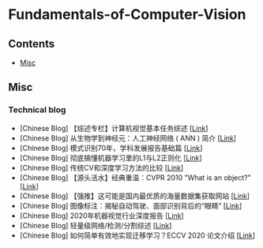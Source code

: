 # Fundamentals-of-Computer-Vision


## Contents
* [Misc](#misc)

## Misc

### Technical blog
- [Chinese Blog] 【综述专栏】计算机视觉基本任务综述 [[Link](https://mp.weixin.qq.com/s?__biz=MzIzNjc0MTMwMA==&mid=2247516851&idx=2&sn=a5130c8463b299e1d5a9f651e28826b0&chksm=e8d1f568dfa67c7e0e10a1bae4681d40ecd7ffad9455f89aacd2c81cc5947a8517b248f2df21&mpshare=1&scene=1&srcid=1022a8d91c25vpucqWAxh6iQ&sharer_sharetime=1603368046512&sharer_shareid=fd8c7684b39b2eac07b5e0c63bf1346a&key=14893ff72db1d5ee1953721ec82f821eefe1aedb5da593cae717949635ed3ff5c153857f82861de6296cebabfc140555a1bc8dd0cff737a76dd87d361dcf1bd21ca8982a76d254947cc3599698a614ecf2642c0362fe4afedaeeea80bcc72aff53adfed7b504fc7b591b2b8ec9c7501a43af19122862cb1ba6625851f6153f30&ascene=1&uin=Mjg1Mzg0ODMzMA%3D%3D&devicetype=Windows+10+x64&version=6300002f&lang=zh_CN&exportkey=AXiwBYFrxBZEwPoeO2KIZ2s%3D&pass_ticket=Cz67wUTL3RpVi0NHLVPCJOM8DtIHGFNJZqgE5Tk%2FDHEDHwgbRWtMAfGco6cfR%2BOZ&wx_header=0)]
- [Chinese Blog] 从生物学到神经元：人工神经网络 ( ANN ) 简介 [[Link](https://mp.weixin.qq.com/s?__biz=MzI1MjQ2OTQ3Ng==&mid=2247516534&idx=2&sn=c572d31d3bcac699bbd79439e6c17344&chksm=e9e188fdde9601ebfe99175f868129d4c26cac0bda26e0275d353fbb5a641df0c388667c9ce8&mpshare=1&scene=1&srcid=1022Vwsi9O5NAWAR4NsBj2Ay&sharer_sharetime=1603368266537&sharer_shareid=fd8c7684b39b2eac07b5e0c63bf1346a&key=9aff5afafa6fca8d849a87f6e73dca1951a2aa82f36125eaf4a3ea257ac23c540f1586df89e67013cefc4372f1dd030194bba66d89930e0a55f6bb4ad198cb61d49869aa41546ecdc92343e0d60fd6cf86ebf7d600599b867919027f89df5dc8814c967133f32d702c661cf5dd74c902804ff121aa5140e79b74e2446485e6be&ascene=1&uin=Mjg1Mzg0ODMzMA%3D%3D&devicetype=Windows+10+x64&version=6300002f&lang=zh_CN&exportkey=AVQLpgBe32zbDnCwZUBdnKY%3D&pass_ticket=Cz67wUTL3RpVi0NHLVPCJOM8DtIHGFNJZqgE5Tk%2FDHEDHwgbRWtMAfGco6cfR%2BOZ&wx_header=0)]
- [Chinese Blog] 模式识别70年，学科发展报告基础篇 [[Link](https://mp.weixin.qq.com/s?__biz=MzU1NzM4MjgzOA==&mid=2247496471&idx=1&sn=ae90bb8b9e5e4cc0806ac2ccaaf8abbc&chksm=fc341ececb4397d8ff8acdb0876d8bf6408cd696bc935efb1f7b4016054612e29065c84c631f&mpshare=1&scene=1&srcid=1023VCyO63qnYHQZl1BwyEkr&sharer_sharetime=1603416575396&sharer_shareid=fd8c7684b39b2eac07b5e0c63bf1346a&key=14893ff72db1d5ee48067dc7c537acbd0abdd8b27624eef70184036c2c036f9a82ed21d3d22366a82a9166e48dfd67f88eaed909941d7c4cdf4db03e8e34bb076eac849bc397c8fda27a2821a85876da69f66e5a9c7f9efa61d75fa46b47407255e7e74d3f24d438ee5c75915800f85020649507e6a5a03ef42549c8d1fbc846&ascene=1&uin=Mjg1Mzg0ODMzMA%3D%3D&devicetype=Windows+10+x64&version=6300002f&lang=zh_CN&exportkey=AUC7xf0j4vJ85MQsV4BDNh0%3D&pass_ticket=qp6dW60bJ2CUrvoxYSHea6AaqaqDMG8%2FoEUMCswn%2FqEOUGhIdg1gpdhSK6LerXDw&wx_header=0)]
- [Chinese Blog] 彻底搞懂机器学习里的L1与L2正则化 [[Link](https://mp.weixin.qq.com/s?__biz=MzI5MDUyMDIxNA==&mid=2247511692&idx=3&sn=39d4fca8b6783b9b74e4f4832b37fab2&chksm=ec1c4375db6bca63465473f7f0bfab4af2da5a5fc3dfffcb7417608476d7d3180ce1a466701a&mpshare=1&scene=1&srcid=1023Z71QgBa72sUP0gvwedWe&sharer_sharetime=1603416661884&sharer_shareid=fd8c7684b39b2eac07b5e0c63bf1346a&key=9aff5afafa6fca8d5774cc6f68ae8692d98c11211db07dcda0b67b5dcb9a53c890a7649c082c499002cbee32485fb98f9041a00bdb2ab08f4d611a9cc3c9632599a201d4bf4b64fdae53596b96627e5de659ba9832b7b5a4a106f56a071d08526c089acf6b614043332ef6dedda75a32bb629e44d7e04741698c33f025b01d9f&ascene=1&uin=Mjg1Mzg0ODMzMA%3D%3D&devicetype=Windows+10+x64&version=6300002f&lang=zh_CN&exportkey=Ae0drvjIG7uGlYsmigJUFH4%3D&pass_ticket=qp6dW60bJ2CUrvoxYSHea6AaqaqDMG8%2FoEUMCswn%2FqEOUGhIdg1gpdhSK6LerXDw&wx_header=0)]
- [Chinese Blog] 传统CV和深度学习方法的比较 [[Link](https://mp.weixin.qq.com/s/H7qRN20mLfs21ZXFLfxeiA)]
- [Chinese Blog] 【源头活水】经典重温：CVPR 2010 "What is an object?" [[Link](https://mp.weixin.qq.com/s/C983RJwOvHQKQm2Pr7-k0A)]
- [Chinese Blog] 【强推】这可能是国内最优质的海量数据集获取网站 [[Link](https://mp.weixin.qq.com/s/xVSKxfOpFKE3CFCYaavxSw)]
- [Chinese Blog] 图像标注：揭秘自动驾驶、面部识别背后的“眼睛” [[Link](https://mp.weixin.qq.com/s/lZG9qQcdULiV5mwT4WyDqA)]
- [Chinese Blog] 2020年机器视觉行业深度报告 [[Link](https://mp.weixin.qq.com/s/7BSq5ZGTz7lZWkPQxXDqqg)]
- [Chinese Blog] 轻量级网络/检测/分割综述 [[Link](https://mp.weixin.qq.com/s/s6Z8P8bUkyoKU2mW3z-rNQ)]
- [Chinese Blog] 如何简单有效地实现迁移学习？ECCV 2020 论文介绍 [[Link](https://mp.weixin.qq.com/s/DzVE2dMWJBiadhB0bG29sw)]


